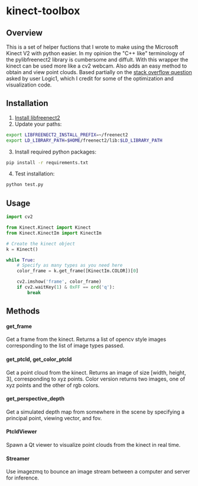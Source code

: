 # kinect-toolbox
## Overview
This is a set of helper fuctions that I wrote to make using the Microsoft Kinect V2 with python easier. In my opinion the "C++ like" terminology of the pylibfreenect2 library is cumbersome and diffult. With this wrapper the kinect can be used more like a cv2 webcam. Also adds an easy method to obtain and view point clouds. Based partially on the [stack overflow question](https://stackoverflow.com/questions/41241236/vectorizing-the-kinect-real-world-coordinate-processing-algorithm-for-speed) asked by user Logic1, which I credit for some of the optimization and visualization code.

## Installation
1) [Install libfreenect2](https://github.com/OpenKinect/libfreenect2)
2) Update your paths:
```bash
export LIBFREENECT2_INSTALL_PREFIX=~/freenect2
export LD_LIBRARY_PATH=$HOME/freenect2/lib:$LD_LIBRARY_PATH
```
3) Install required python packages:
```bash
pip install -r requirements.txt
```
4) Test installation:
```bash
python test.py
```

## Usage
```python
import cv2

from Kinect.Kinect import Kinect
from Kinect.KinectIm import KinectIm

# Create the kinect object
k = Kinect()

while True:
    # Specify as many types as you need here
    color_frame = k.get_frame([KinectIm.COLOR])[0]

    cv2.imshow('frame', color_frame)
    if cv2.waitKey(1) & 0xFF == ord('q'):
        break
```

## Methods
#### get_frame
Get a frame from the kinect. Returns a list of opencv style images corresponding to the list of image types passed.

#### get_ptcld, get_color_ptcld
Get a point cloud from the kinect. Returns an image of size [width, height, 3], corresponding to xyz points. Color version returns two images, one of xyz points and the other of rgb colors. 

#### get_perspective_depth
Get a simulated depth map from somewhere in the scene by specifying a principal point, viewing vector, and fov.

#### PtcldViewer
Spawn a Qt viewer to visualize point clouds from the kinect in real time. 

#### Streamer
Use imagezmq to bounce an image stream between a computer and server for inference.